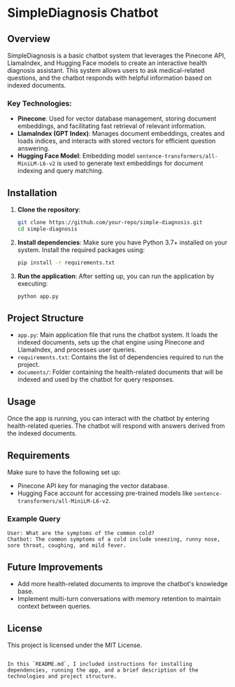 # SimpleDiagnosis Chatbot

## Overview
SimpleDiagnosis is a basic chatbot system that leverages the Pinecone API, LlamaIndex, and Hugging Face models to create an interactive health diagnosis assistant. This system allows users to ask medical-related questions, and the chatbot responds with helpful information based on indexed documents.

### Key Technologies:
- **Pinecone**: Used for vector database management, storing document embeddings, and facilitating fast retrieval of relevant information.
- **LlamaIndex (GPT Index)**: Manages document embeddings, creates and loads indices, and interacts with stored vectors for efficient question answering.
- **Hugging Face Model**: Embedding model `sentence-transformers/all-MiniLM-L6-v2` is used to generate text embeddings for document indexing and query matching.

## Installation

1. **Clone the repository**:
   ```bash
   git clone https://github.com/your-repo/simple-diagnosis.git
   cd simple-diagnosis
   ```

2. **Install dependencies**:
   Make sure you have Python 3.7+ installed on your system. Install the required packages using:
   ```bash
   pip install -r requirements.txt
   ```

3. **Run the application**:
   After setting up, you can run the application by executing:
   ```bash
   python app.py
   ```

## Project Structure

- `app.py`: Main application file that runs the chatbot system. It loads the indexed documents, sets up the chat engine using Pinecone and LlamaIndex, and processes user queries.
- `requirements.txt`: Contains the list of dependencies required to run the project.
- `documents/`: Folder containing the health-related documents that will be indexed and used by the chatbot for query responses.

## Usage

Once the app is running, you can interact with the chatbot by entering health-related queries. The chatbot will respond with answers derived from the indexed documents.

## Requirements
Make sure to have the following set up:
- Pinecone API key for managing the vector database.
- Hugging Face account for accessing pre-trained models like `sentence-transformers/all-MiniLM-L6-v2`.

### Example Query
```
User: What are the symptoms of the common cold?
Chatbot: The common symptoms of a cold include sneezing, runny nose, sore throat, coughing, and mild fever.
```

## Future Improvements
- Add more health-related documents to improve the chatbot's knowledge base.
- Implement multi-turn conversations with memory retention to maintain context between queries.

## License
This project is licensed under the MIT License.
```

In this `README.md`, I included instructions for installing dependencies, running the app, and a brief description of the technologies and project structure.